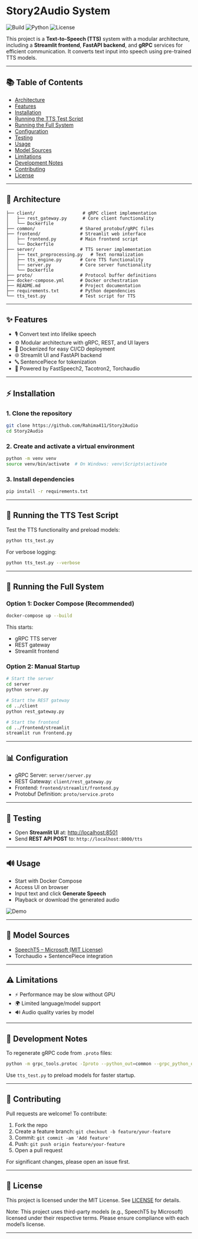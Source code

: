 # Story2Audio System

![Build](https://img.shields.io/github/actions/workflow/status/Rahima411/Story2Audio/ci.yml?branch=main)
![Python](https://img.shields.io/badge/python-3.8+-blue)
![License](https://img.shields.io/github/license/Rahima411/Story2Audio)

This project is a **Text-to-Speech (TTS)** system with a modular architecture, including a **Streamlit frontend**, **FastAPI backend**, and **gRPC** services for efficient communication. It converts text input into speech using pre-trained TTS models.

---

## 📚 Table of Contents
- [Architecture](#architecture)
- [Features](#features)
- [Installation](#installation)
- [Running the TTS Test Script](#running-the-tts-test-script)
- [Running the Full System](#running-the-full-system)
- [Configuration](#configuration)
- [Testing](#testing)
- [Usage](#usage)
- [Model Sources](#model-sources)
- [Limitations](#limitations)
- [Development Notes](#development-notes)
- [Contributing](#contributing)
- [License](#license)

---

## 📏 Architecture
```
├── client/                  # gRPC client implementation
│   ├── rest_gateway.py      # Core client functionality
│   └── Dockerfile          
├── common/                 # Shared protobuf/gRPC files
├── frontend/               # Streamlit web interface
│   ├── frontend.py         # Main frontend script
│   └── Dockerfile         
├── server/                 # TTS server implementation
│   ├── text_preprocessing.py   # Text normalization
│   ├── tts_engine.py       # Core TTS functionality
│   ├── server.py           # Core server functionality
│   └── Dockerfile         
├── proto/                  # Protocol buffer definitions
├── docker-compose.yml      # Docker orchestration
├── README.md               # Project documentation
├── requirements.txt        # Python dependencies
└── tts_test.py             # Test script for TTS
```

---

## ✨ Features
- 🎙️ Convert text into lifelike speech
- ⚙️ Modular architecture with gRPC, REST, and UI layers
- 🚀 Dockerized for easy CI/CD deployment
- 🌐 Streamlit UI and FastAPI backend
- 🔤 SentencePiece for tokenization
- 🧠 Powered by FastSpeech2, Tacotron2, Torchaudio

---

## ⚡ Installation

### 1. Clone the repository
```bash
git clone https://github.com/Rahima411/Story2Audio
cd Story2Audio
```

### 2. Create and activate a virtual environment
```bash
python -m venv venv
source venv/bin/activate  # On Windows: venv\Scripts\activate
```

### 3. Install dependencies
```bash
pip install -r requirements.txt
```

---

## 🔢 Running the TTS Test Script
Test the TTS functionality and preload models:

```bash
python tts_test.py
```

For verbose logging:
```bash
python tts_test.py --verbose
```

---

## 🚧 Running the Full System

### Option 1: Docker Compose (Recommended)
```bash
docker-compose up --build
```
This starts:
- gRPC TTS server
- REST gateway
- Streamlit frontend

### Option 2: Manual Startup
```bash
# Start the server
cd server
python server.py

# Start the REST gateway
cd ../client
python rest_gateway.py

# Start the frontend
cd ../frontend/streamlit
streamlit run frontend.py
```

---

## 📊 Configuration
- gRPC Server: `server/server.py`
- REST Gateway: `client/rest_gateway.py`
- Frontend: `frontend/streamlit/frontend.py`
- Protobuf Definition: `proto/service.proto`

---

## 🔧 Testing
- Open **Streamlit UI** at: [http://localhost:8501](http://localhost:8501)
- Send **REST API POST** to: `http://localhost:8000/tts`

---

## 🔊 Usage
- Start with Docker Compose
- Access UI on browser
- Input text and click **Generate Speech**
- Playback or download the generated audio

![Demo](docs/demo.gif)

---

## 🔗 Model Sources
- [SpeechT5 – Microsoft (MIT License)](https://huggingface.co/microsoft/speecht5)
- Torchaudio + SentencePiece integration

---

## ⚠ Limitations
- ⚡ Performance may be slow without GPU
- 🌍 Limited language/model support
- 🔊 Audio quality varies by model

---

## 📒 Development Notes
To regenerate gRPC code from `.proto` files:
```bash
python -m grpc_tools.protoc -Iproto --python_out=common --grpc_python_out=common proto/service.proto
```

Use `tts_test.py` to preload models for faster startup.

---

## 🤝 Contributing
Pull requests are welcome! To contribute:

1. Fork the repo  
2. Create a feature branch: `git checkout -b feature/your-feature`  
3. Commit: `git commit -am 'Add feature'`  
4. Push: `git push origin feature/your-feature`  
5. Open a pull request

For significant changes, please open an issue first.

---

## 📄 License
This project is licensed under the MIT License. See [LICENSE](LICENSE) for details.

Note: This project uses third-party models (e.g., SpeechT5 by Microsoft) licensed under their respective terms. Please ensure compliance with each model’s license.

---
